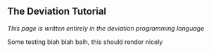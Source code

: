 ## The Deviation Tutorial
*This page is written entirely in the deviation programming language*

Some testing blah blah balh, this should render nicely

